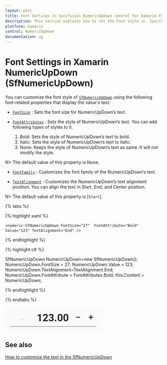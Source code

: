 ```yaml
---
layout: post
title: Font Settings in Syncfusion NumericUpDown control for Xamarin.Forms
description: This section explains how to set the Font style in  Syncfusion NumericUpDown control for Xamarin.Forms.
platform: Xamarin
control: NumericUpDown
documentation: ug
---
```

# Font Settings in Xamarin NumericUpDown (SfNumericUpDown)

You can customize the font style of [`SfNumericUpDown`](https://help.syncfusion.com/cr/xamarin/Syncfusion.SfNumericUpDown.XForms.SfNumericUpDown.html) using the following font-related properties that display the value's text:

* [`FontSize`](https://help.syncfusion.com/cr/xamarin/Syncfusion.SfNumericUpDown.XForms.SfNumericUpDown.html#Syncfusion_SfNumericUpDown_XForms_SfNumericUpDown_FontSize)  : Sets the font size for NumericUpDown’s text. 

* [`FontAttributes`](https://help.syncfusion.com/cr/xamarin/Syncfusion.SfNumericUpDown.XForms.SfNumericUpDown.html#Syncfusion_SfNumericUpDown_XForms_SfNumericUpDown_FontAttribute) : Sets the style of NumericUpDown’s text. You can add following types of styles to it.

    1. Bold: Sets the style of NumericUpDown’s text to bold.
    2. Italic: Sets the style of NumericUpDown’s text to italic.
	3. None: Keeps the style of NumericUpDown’s text as same. It will not modify the style.

N> The default value of this property is None.

* [`FontFamily`](https://help.syncfusion.com/cr/xamarin/Syncfusion.SfNumericUpDown.XForms.SfNumericUpDown.html#Syncfusion_SfNumericUpDown_XForms_SfNumericUpDown_FontFamily) : Customizes the font family of the NumericUpDown’s text.

* [`TextAlignment`](https://help.syncfusion.com/cr/xamarin/Syncfusion.SfNumericUpDown.XForms.SfNumericUpDown.html#Syncfusion_SfNumericUpDown_XForms_SfNumericUpDown_TextAlignment) : Customizes the NumericUpDown’s text alignment position. You can align the text in Start, End, and Center position.

N> The default value of this property is [`Start`].

{% tabs %}

{% highlight xaml %}

	<numeric:SfNumericUpDown FontSize="27"  FontAttribute="Bold" Value="123" TextAlignment="End" />
	
{% endhighlight %}

{% highlight c# %}

SfNumericUpDown NumericUpDown=new SfNumericUpDown();
NumericUpDown.FontSize = 27;
NumericUpDown.Value = 123;
NumericUpDown.TextAlignment=TextAlignment.End;
NumericUpDown.FontAttribute = FontAttributes.Bold;
this.Content = NumericUpDown;

{% endhighlight %}

{% endtabs %}

![Display the NumericUpDown control with FontCustomization](images/textformatend.PNG)

## See also

[How to customize the text in the SfNumericUpDown](https://www.syncfusion.com/kb/7672/how-to-customise-the-text-present-in-the-sfnumericupdown)
